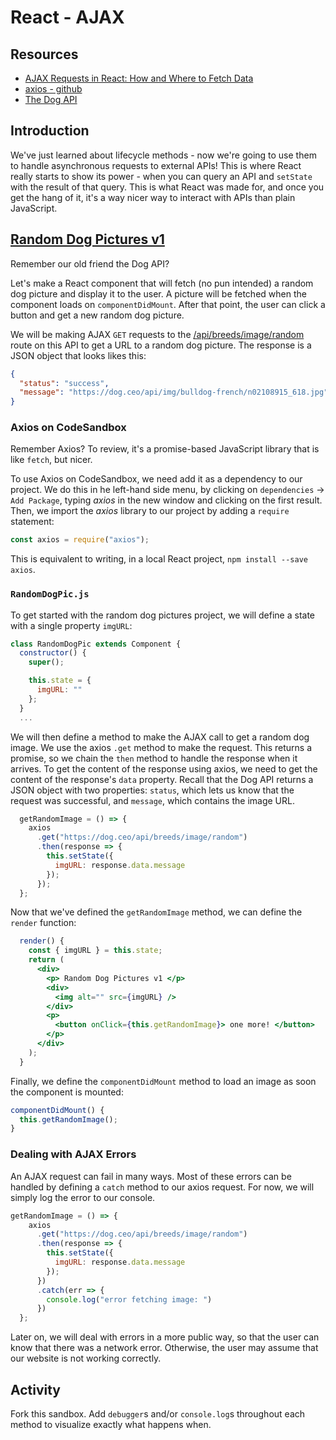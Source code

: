 # React - AJAX

## Resources

* [AJAX Requests in React: How and Where to Fetch Data](https://daveceddia.com/ajax-requests-in-react/)
* [axios - github](https://github.com/axios/axios)
* [The Dog API](https://dog.ceo/dog-api/)

## Introduction

We've just learned about lifecycle methods - now we're going to use them to handle asynchronous requests to external APIs! This is where React really starts to show its power - when you can query an API and `setState` with the result of that query. This is what React was made for, and once you get the hang of it, it's a way nicer way to interact with APIs than plain JavaScript.

## [Random Dog Pictures v1](https://codesandbox.io/s/m4oz8yqlvx)

Remember our old friend the Dog API?

Let's make a React component that will fetch (no pun intended) a random dog picture and display it to the user. A picture will be fetched when the component loads on `componentDidMount`. After that point, the user can click a button and get a new random dog picture.

We will be making AJAX `GET` requests to the [/api/breeds/image/random](https://dog.ceo/api/breeds/image/random) route on this API to get a URL to a random dog picture. The response is a JSON object that looks likes this:

```JSON
{
  "status": "success",
  "message": "https://dog.ceo/api/img/bulldog-french/n02108915_618.jpg"
}
```

### Axios on CodeSandbox

Remember Axios? To review, it's a promise-based JavaScript library that is like `fetch`, but nicer.

To use Axios on CodeSandbox, we need add it as a dependency to our project. We do this in he left-hand side menu, by clicking on `dependencies` -> `Add Package`, typing _axios_ in the new window and clicking on the first result. Then, we import the _axios_ library to our project by adding a `require` statement:

```js
const axios = require("axios");
```

This is equivalent to writing, in a local React project, `npm install --save axios`.

### `RandomDogPic.js`

To get started with the random dog pictures project, we will define a state with a single property `imgURL`:

```jsx
class RandomDogPic extends Component {
  constructor() {
    super();

    this.state = {
      imgURL: ""
    };
  }
  ...
```

We will then define a method to make the AJAX call to get a random dog image. We use the axios `.get` method to make the request. This returns a promise, so we chain the `then` method to handle the response when it arrives. To get the content of the response using axios, we need to get the content of the response's `data` property. Recall that the Dog API returns a JSON object with two properties: `status`, which lets us know that the request was successful, and `message`, which contains the image URL.

```jsx
  getRandomImage = () => {
    axios
      .get("https://dog.ceo/api/breeds/image/random")
      .then(response => {
        this.setState({
          imgURL: response.data.message
        });
      });
  };
```

Now that we've defined the `getRandomImage` method, we can define the `render` function:

```jsx
  render() {
    const { imgURL } = this.state;
    return (
      <div>
        <p> Random Dog Pictures v1 </p>
        <div>
          <img alt="" src={imgURL} />
        </div>
        <p>
          <button onClick={this.getRandomImage}> one more! </button>
        </p>
      </div>
    );
  }
```

Finally, we define the `componentDidMount` method to load an image as soon the component is mounted:

```js
componentDidMount() {
  this.getRandomImage();
}
```

### Dealing with AJAX Errors

An AJAX request can fail in many ways. Most of these errors can be handled by defining a `catch` method to our axios request. For now, we will simply log the error to our console.

```jsx
getRandomImage = () => {
    axios
      .get("https://dog.ceo/api/breeds/image/random")
      .then(response => {
        this.setState({
          imgURL: response.data.message
        });
      })
      .catch(err => {
        console.log("error fetching image: ")
      })
  };
```

Later on, we will deal with errors in a more public way, so that the user can know that there was a network error. Otherwise, the user may assume that our website is not working correctly.

## Activity

Fork this sandbox. Add `debugger`s and/or `console.log`s throughout each method to visualize exactly what happens when.

